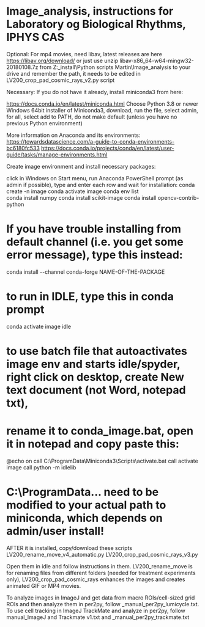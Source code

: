 # Image_analysis, instructions for Laboratory og Biological Rhythms, IPHYS CAS

Optional:
For mp4 movies, need libav, latest releases are here https://libav.org/download/
or just use unzip libav-x86_64-w64-mingw32-20180108.7z from Z:\_install\Python scripts Martin\Image_analysis to your drive and remember the path, 
it needs to be edited in LV200_crop_pad_cosmic_rays_v2.py script

Necessary:
If you do not have it already, install miniconda3 from here: 

https://docs.conda.io/en/latest/miniconda.html
Choose Python 3.8 or newer Windows 64bit installer of Miniconda3, download, run the file, select admin, for all, select add to PATH, do not make default (unless you have no previous Python environment)

More information on Anaconda and its environments:
https://towardsdatascience.com/a-guide-to-conda-environments-bc6180fc533
https://docs.conda.io/projects/conda/en/latest/user-guide/tasks/manage-environments.html


Create image environment and install necessary packages:

click in Windows on Start menu, run Anaconda PowerShell prompt (as admin if possible), type and enter each row and wait for installation:
conda create -n image
conda activate image
conda env list   		
conda install numpy
conda install scikit-image 
conda install opencv-contrib-python                                

# If you have trouble installing from default channel (i.e. you get some error message), type this instead: 
conda install --channel conda-forge NAME-OF-THE-PACKAGE

# to run in IDLE, type this in conda prompt
conda activate image
idle


# to use batch file that autoactivates image env and starts idle/spyder, right click on desktop, create New text document (not Word, notepad txt),
# rename it to conda_image.bat, open it in notepad and copy paste this:

@echo on
call C:\ProgramData\Miniconda3\Scripts\activate.bat
call activate image
call python -m idlelib

# C:\ProgramData\... need to be modified to your actual path to miniconda, which depends on admin/user install!

AFTER it is installed, copy/download these scripts
LV200_rename_move_v4_automatic.py
LV200_crop_pad_cosmic_rays_v3.py

Open them in idle and follow instructions in them. LV200_rename_move is for renaming files from different folders (needed for treatment experiments only), 
LV200_crop_pad_cosmic_rays enhances the images and creates animated GIF or MP4 movies.

To analyze images in ImageJ and get data from macro ROIs/cell-sized grid ROIs and then analyze them in per2py, follow _manual_per2py_lumicycle.txt. 
To use cell tracking in ImageJ TrackMate and analyze in per2py, follow manual_ImageJ and Trackmate v1.txt and _manual_per2py_trackmate.txt
